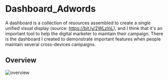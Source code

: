 # Dashboard_Adwords

A dashboard is a collection of resources assembled to create a single unified visual display (source: https://bit.ly/2WLzInL), and I think that it's an important tool to help the digital marketer  to maintain their campaign. There is the dashboard I created to demonstrate important features when people maintain several cross-devices campaigns. 


## Overview
![overview](P1.png)
